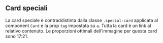 ## Card speciali

La card speciale è contraddistinta dalla classe `.special-card` applicata al component `Card` e la prop `tag` impostata su `a`.
Tutta la card è un link al relativo contenuto. Le proporzioni ottimali dell’immagine per questa card sono 17:21.